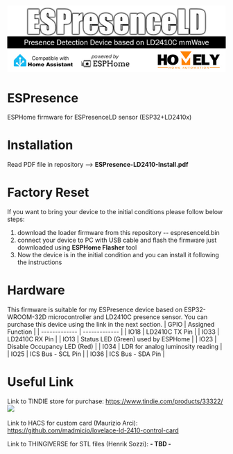 ![](/images/ESPresenceLD-Logo.jpg)

# ESPresence
ESPHome firmware for ESPresenceLD sensor (ESP32+LD2410x)

# Installation
Read PDF file in repository --> **ESPresence-LD2410-Install.pdf**

# Factory Reset
If you want to bring your device to the initial conditions please follow below steps:
1) download the loader firmware from this repository -- espresenceld.bin
2) connect your device to PC with USB cable and flash the firmware just downloaded using **ESPHome Flasher** tool
3) Now the device is in the initial condition and you can install it following the instructions
   
# Hardware
This firmware is suitable for my ESPresence device based on ESP32-WROOM-32D microcontroller and LD2410C presence sensor.
You can purchase this device using the link in the next section. 
| GPIO  | Assigned Function |
| ------------- | ------------- |
| IO18  | LD2410C TX Pin  |
| IO33  | LD2410C RX Pin  |
| IO13  | Status LED (Green) used by ESPHome  |
| IO23  | Disable Occupancy LED (Red)  |
| IO34  | LDR for analog luminosity reading  |
| IO25  | ICS Bus - SCL Pin  |
| IO36  | ICS Bus - SDA Pin  |

# Useful Link
Link to TINDIE store for purchase: https://www.tindie.com/products/33322/
![](https://d2ss6ovg47m0r5.cloudfront.net/badges/tindie-smalls.png)

Link to HACS for custom card (Maurizio Arci): https://github.com/madmicio/lovelace-ld-2410-control-card

Link to THINGIVERSE for STL files (Henrik Sozzi): **- TBD -**
